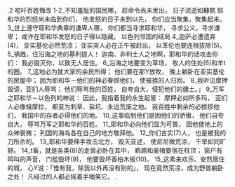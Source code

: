 .2 
唿吁百姓悔改 
1-2_不知羞耻的国民哪， 
趁命令尚未发出， 
日子流逝如糠酰 
耶和华的烈怒尚未临到你们， 
他发怒的日子未到以先， 
你们应当聚集，聚集起来。 
3_世上遵守耶和华典章的谦卑人哪， 
你们都当寻求耶和华， 
寻求公义，寻求谦卑； 
或许在耶和华发怒的日子得以隐藏。 
以色列邻国的结局 
4_迦萨必遭遗弃(4)， 
亚实基伦必然荒凉； 
亚实突人必在正午被赶出， 
以革伦也要连根拔除(5)。 
5_祸哉，住沿海之地的基利提人！ 
迦南、非利士人之地啊，耶和华的话攻击你们： 
我必毁灭你，以致无人居住。 
6_沿海之地要变为草场， 
牧人的住处(6)和羊t的圈。 
7_这地必为犹大家的余民所得； 
他们要在那Y放牧， 
晚上躺卧在亚实基伦的房屋中； 
因为耶和华－他们的神必眷顾他们， 
使被掳的人归回。 
8_我听见摩押毁谤，亚扪人辱骂； 
他们辱骂我的百姓， 
自夸自大，侵犯他们的疆土。」 
9_万军之耶和华－以色列的神说： 
因此，我指着我的永生起誓： 
摩押必如所多玛， 
亚扪人必像蛾摩拉， 
都变为刺草、盐坑、永远荒废之地。 
我百姓中剩余的必掳掠他们， 
我国中的存者必得他们的地。 
10_这事临到他们是因他们的骄傲， 
他们自夸自大， 
辱骂万军之耶和华的百姓。 
11_耶和华必向他们显为可畏， 
因他使地上的众神衰微； 
列国的海岛各在自己的地方敬拜他。 
12_你们古实(7)人， 
也是被我的刀所杀的。 
13_耶和华要伸手攻击北方， 
毁灭亚述， 
使尼尼微荒凉， 
干旱如同旷野。 
14_t畜，就是各类(8)的走兽必卧在其中， 
鹈鹕和豪猪要宿在柱顶； 
窗户有鸣叫的声音， 
门槛毁坏(9)， 
他要毁坏香柏木板(10)。 
15_这素来欢乐、安然居住的城， 
心Y说：「惟有我，除我以外再没有别的」， 
现在竟然荒凉，成为野兽躺卧之处！ 
凡经过的人都必摇着手嗤笑它。 
 .